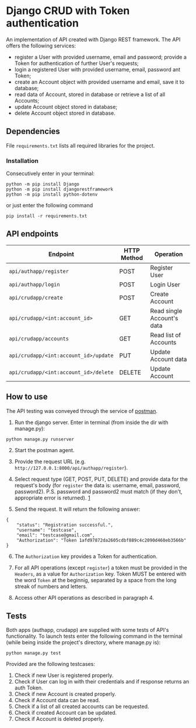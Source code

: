 # Django CRUD with Token authentication

An implementation of API created with Django REST framework.
The API offers the following services:
* register a User with provided username, email and password; provide a Token 
  for authentication of further User's requests;
* login a registered User with provided username, email, password ant Token;
* create an Account object with provided username and email, save it to database;
* read data of Account, stored in database or retrieve a list of all Accounts;
* update Account object stored in database;
* delete Account object stored in database.

## Dependencies
File `requirements.txt` lists all required libraries for the project. 

### Installation
Consecutively enter in your terminal:
```
python -m pip install Django
python -m pip install djangorestframework
python -m pip install python-dotenv
```
or just enter the following command
```
pip install -r requirements.txt
```

## API endpoints
Endpoint | HTTP Method | Operation
-- | -- |-- 
`api/authapp/register` | POST | Register User
`api/authapp/login` | POST | Login User
`api/crudapp/create` | POST | Create Account
`api/crudapp/<int:account_id>` | GET | Read single Account's data
`api/crudapp/accounts` | GET | Read list of Accounts
`api/crudapp/<int:account_id>/update` | PUT | Update Account data
`api/crudapp/<int:account_id>/delete` | DELETE | Update Account

## How to use
The API testing was conveyed through the service of [postman](https://www.postman.com/).

1. Run the django server. Enter in terminal (from inside the dir with manage.py):
```
python manage.py runserver
```
2. Start the postman agent.

3. Provide the request URL (e.g. `http://127.0.0.1:8000/api/authapp/register`).

4. Select request type (GET, POST, PUT, DELETE) and provide data for the 
   request's body (for `register` the data is: username, email, password, 
   password2).
   P.S. password and password2 must match (if they don't, appropriate error 
   is returned).
   [1](https://user-images.githubusercontent.com/71542112/141826638-2683ef6e-df76-441b-b4cb-8ea79d9cf562.PNG)

5. Send the request. It will return the following answer:
```
{
    "status": "Registration successful.",
    "username": "testcase",
    "email": "testcase@gmail.com",
    "Authorization": "Token 1afd97872da2605cdbf889c4c2090d460eb3566b"
}
```
6. The `Authorization` key provides a Token for authentication.

7. For all  API operations (except `register`) a token must be provided in the 
   `Headers`, as a value for `Authorization` key. Token MUST be entered with 
   the word `Token` at the beginnig, separated by a space from the long streak 
   of numbers and letters.

8. Access other API operations as described in paragraph 4.

## Tests

Both apps (authapp, crudapp) are supplied with some tests of API's functionality.
To launch tests enter the following command in the terminal (while being inside 
the project's directory, where manage.py is):
```
python manage.py test
```
Provided are the following testcases:
1. Check if new User is registered properly.
2. Check if User can log in with their credentials and if response returns 
   an auth Token.
3. Check if new Account is created properly.
4. Check if Account data can be read.
5. Check if a list of all created accounts can be requested.
6. Check if created Account can be updated.
7. Check if Account is deleted properly.
